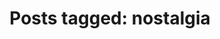 ---
layout: tag
tag: nostalgia
title: "Posts tagged: nostalgia"
header_title: "💭 Nostalgic Posts"
header_subtitle: "Remember when...?"
---